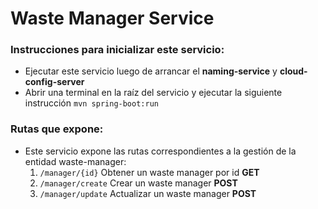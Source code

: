 # Waste Manager Service

### Instrucciones para inicializar este servicio:

- Ejecutar este servicio luego de arrancar el <b>naming-service</b> y <b>cloud-config-server</b>
- Abrir una terminal en la raíz del servicio y ejecutar la siguiente instrucción
 ``mvn spring-boot:run``

### Rutas que expone:
 * Este servicio expone las rutas correspondientes a la gestión de la entidad waste-manager:
   1. `/manager/{id}` Obtener un waste manager por id <b>GET</b>
   2. `/manager/create` Crear un waste manager <b>POST</b>
   2. `/manager/update` Actualizar un waste manager <b>POST</b>